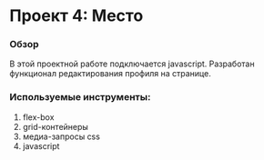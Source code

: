 # Проект 4: Место

### Обзор

В этой проектной работе подключается javascript. Разработан функционал редактирования профиля на странице.

### Используемые инструменты:
1. flex-box
2. grid-контейнеры
3. медиа-запросы css
4. javascript


